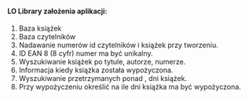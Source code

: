 #### **LO Library założenia aplikacji:**
1.	Baza książek
2.	Baza czytelników
3.	Nadawanie numerów id czytelników i książek przy tworzeniu.
4.	ID EAN 8 (8 cyfr) numer ma być unikalny.
5.	Wyszukiwanie książek po tytule, autorze, numerze.
6.	Informacja kiedy książka została wypożyczona.
7.	Wyszukiwanie przetrzymanych ponad , dni książek.
8.	Przy wypożyczeniu określić na ile dni książka ma być wypożyczona.
